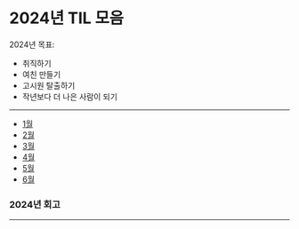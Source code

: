 # 2024년 TIL 모음

2024년 목표:

- 취직하기
- 여친 만들기
- 고시원 탈출하기
- 작년보다 더 나은 사람이 되기


---
- [1월](01%2F%211%EC%9B%94_TIL_%EB%AA%A8%EC%9D%8C.md)
- [2월](02%2F%212%EC%9B%94_TIL_%EB%AA%A8%EC%9D%8C.md)
- [3월](03%2F%213%EC%9B%94_TIL_%EB%AA%A8%EC%9D%8C.md)
- [4월](04%2F%214%EC%9B%94_TIL_%EB%AA%A8%EC%9D%8C.md)
- [5월](05%2F%215%EC%9B%94_TIL_%EB%AA%A8%EC%9D%8C.md)
- [6월](06%2F%216%EC%9B%94_TIL_%EB%AA%A8%EC%9D%8C.md)



### 2024년 회고

---
